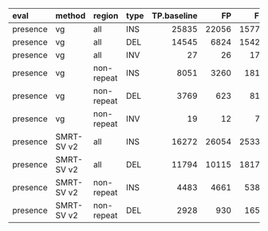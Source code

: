 |eval     |method     |region     |type | TP.baseline|    FP|    FN| precision| recall|    F1|
|:--------|:----------|:----------|:----|-----------:|-----:|-----:|---------:|------:|-----:|
|presence |vg         |all        |INS  |       25835| 22056| 15775|     0.541|  0.621| 0.578|
|presence |vg         |all        |DEL  |       14545|  6824| 15425|     0.675|  0.485| 0.565|
|presence |vg         |all        |INV  |          27|    26|   173|     0.509|  0.135| 0.213|
|presence |vg         |non-repeat |INS  |        8051|  3260|  1817|     0.710|  0.816| 0.760|
|presence |vg         |non-repeat |DEL  |        3769|   623|   818|     0.853|  0.822| 0.837|
|presence |vg         |non-repeat |INV  |          19|    12|    75|     0.613|  0.202| 0.304|
|presence |SMRT-SV v2 |all        |INS  |       16272| 26054| 25338|     0.396|  0.391| 0.394|
|presence |SMRT-SV v2 |all        |DEL  |       11794| 10115| 18176|     0.542|  0.394| 0.456|
|presence |SMRT-SV v2 |non-repeat |INS  |        4483|  4661|  5385|     0.493|  0.454| 0.473|
|presence |SMRT-SV v2 |non-repeat |DEL  |        2928|   930|  1659|     0.754|  0.638| 0.691|
